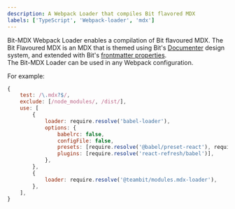 ```yaml
---
description: A Webpack Loader that compiles Bit flavored MDX
labels: ['TypeScript', 'Webpack-loader', 'mdx']
---
```


Bit-MDX Webpack Loader enables a compilation of Bit flavoured MDX. The Bit Flavoured MDX is an MDX that is themed using Bit's [Documenter](https://bit.dev/teambit/documenter) design system, and extended with Bit's [frontmatter properties]().  
The Bit-MDX Loader can be used in any Webpack configuration.

For example:

```js
{
    test: /\.mdx?$/,
    exclude: [/node_modules/, /dist/],
    use: [
        {
            loader: require.resolve('babel-loader'),
            options: {
                babelrc: false,
                configFile: false,
                presets: [require.resolve('@babel/preset-react'), require.resolve('@babel/preset-env')],
                plugins: [require.resolve('react-refresh/babel')],
            },
        },
        {
            loader: require.resolve('@teambit/modules.mdx-loader'),
        },
    ],
}
```
